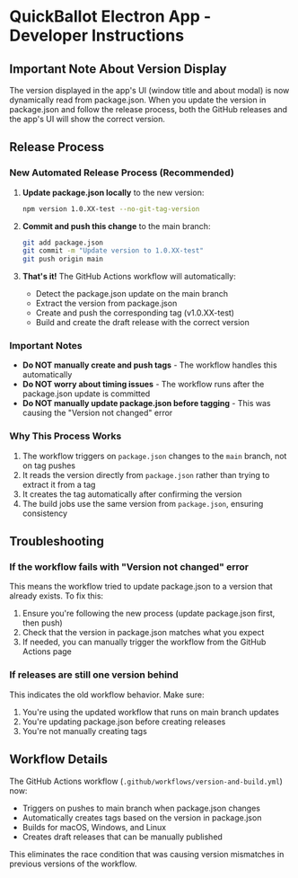# QuickBallot Electron App - Developer Instructions

## Important Note About Version Display

The version displayed in the app's UI (window title and about modal) is now dynamically read from package.json. When you update the version in package.json and follow the release process, both the GitHub releases and the app's UI will show the correct version.

## Release Process

### New Automated Release Process (Recommended)

1. **Update package.json locally** to the new version:
   ```bash
   npm version 1.0.XX-test --no-git-tag-version
   ```

2. **Commit and push this change** to the main branch:
   ```bash
   git add package.json
   git commit -m "Update version to 1.0.XX-test"
   git push origin main
   ```

3. **That's it!** The GitHub Actions workflow will automatically:
   - Detect the package.json update on the main branch
   - Extract the version from package.json
   - Create and push the corresponding tag (v1.0.XX-test)
   - Build and create the draft release with the correct version

### Important Notes

- **Do NOT manually create and push tags** - The workflow handles this automatically
- **Do NOT worry about timing issues** - The workflow runs after the package.json update is committed
- **Do NOT manually update package.json before tagging** - This was causing the "Version not changed" error

### Why This Process Works

1. The workflow triggers on `package.json` changes to the `main` branch, not on tag pushes
2. It reads the version directly from `package.json` rather than trying to extract it from a tag
3. It creates the tag automatically after confirming the version
4. The build jobs use the same version from `package.json`, ensuring consistency

## Troubleshooting

### If the workflow fails with "Version not changed" error

This means the workflow tried to update package.json to a version that already exists. To fix this:

1. Ensure you're following the new process (update package.json first, then push)
2. Check that the version in package.json matches what you expect
3. If needed, you can manually trigger the workflow from the GitHub Actions page

### If releases are still one version behind

This indicates the old workflow behavior. Make sure:
1. You're using the updated workflow that runs on main branch updates
2. You're updating package.json before creating releases
3. You're not manually creating tags

## Workflow Details

The GitHub Actions workflow (`.github/workflows/version-and-build.yml`) now:
- Triggers on pushes to main branch when package.json changes
- Automatically creates tags based on the version in package.json
- Builds for macOS, Windows, and Linux
- Creates draft releases that can be manually published

This eliminates the race condition that was causing version mismatches in previous versions of the workflow.
